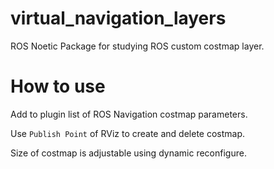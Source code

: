 # virtual_navigation_layers

ROS Noetic Package for studying ROS custom costmap layer. 


# How to use
Add to plugin list of ROS Navigation costmap parameters.

Use ```Publish Point``` of RViz to create and delete costmap.

Size of costmap is adjustable using dynamic reconfigure.
